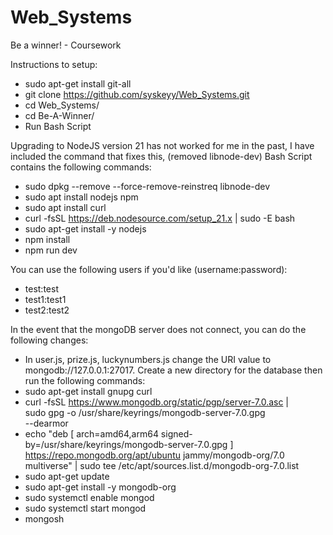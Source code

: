 # Web_Systems
Be a winner! - Coursework

Instructions to setup:
- sudo apt-get install git-all
- git clone https://github.com/syskeyy/Web_Systems.git
- cd Web_Systems/
- cd Be-A-Winner/
- Run Bash Script

Upgrading to NodeJS version 21 has not worked for me in the past, I have included the command that fixes this, (removed libnode-dev)
Bash Script contains the following commands:

- sudo dpkg --remove --force-remove-reinstreq libnode-dev
- sudo apt install nodejs npm
- sudo apt install curl
- curl -fsSL https://deb.nodesource.com/setup_21.x | sudo -E bash 
- sudo apt-get install -y nodejs 
- npm install
- npm run dev

You can use the following users if you'd like (username:password):
- test:test
- test1:test1
- test2:test2

In the event that the mongoDB server does not connect, you can do the following changes:
- In user.js, prize.js, luckynumbers.js change the URI value to mongodb://127.0.0.1:27017.
Create a new directory for the database then run the following commands:
- sudo apt-get install gnupg curl
- curl -fsSL https://www.mongodb.org/static/pgp/server-7.0.asc | \
   sudo gpg -o /usr/share/keyrings/mongodb-server-7.0.gpg \
   --dearmor
- echo "deb [ arch=amd64,arm64 signed-by=/usr/share/keyrings/mongodb-server-7.0.gpg ] https://repo.mongodb.org/apt/ubuntu jammy/mongodb-org/7.0 multiverse" | sudo tee /etc/apt/sources.list.d/mongodb-org-7.0.list
- sudo apt-get update
- sudo apt-get install -y mongodb-org
- sudo systemctl enable mongod
- sudo systemctl start mongod
- mongosh 

